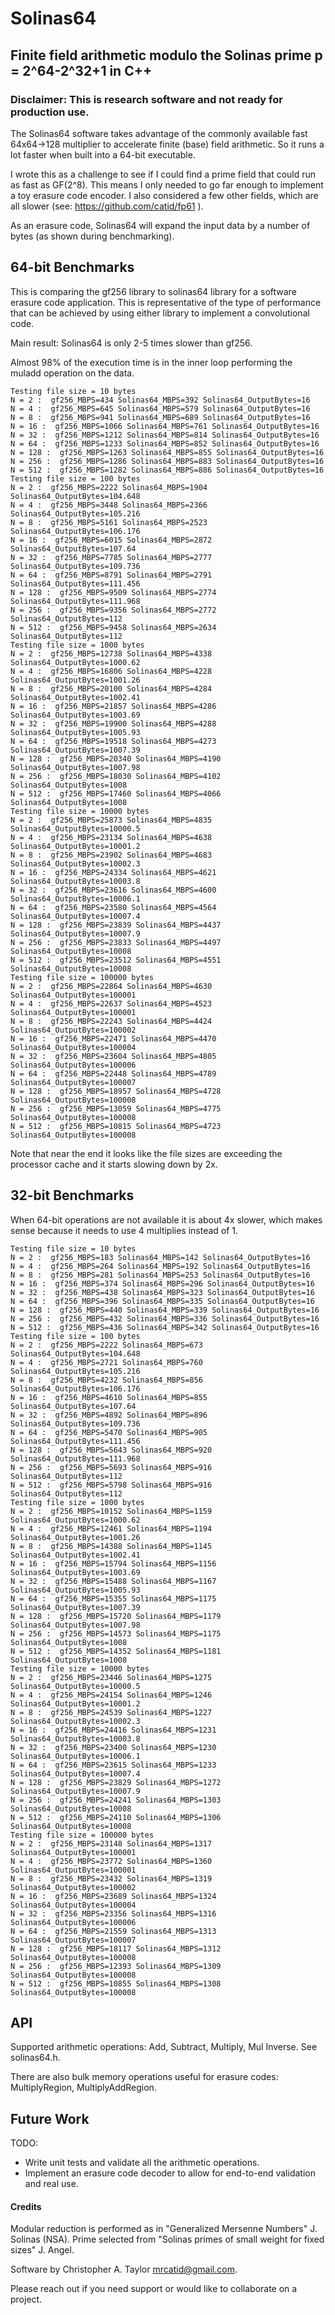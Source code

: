 # Solinas64
## Finite field arithmetic modulo the Solinas prime p = 2^64-2^32+1 in C++

### Disclaimer: This is research software and not ready for production use.

The Solinas64 software takes advantage of the commonly available fast
64x64->128 multiplier to accelerate finite (base) field arithmetic.
So it runs a lot faster when built into a 64-bit executable.

I wrote this as a challenge to see if I could find a prime field that could run as fast as GF(2^8).  This means I only needed to go far enough to implement a toy erasure code encoder.  I also considered a few other fields, which are all slower (see: https://github.com/catid/fp61 ).

As an erasure code, Solinas64 will expand the input data by a number of bytes (as shown during benchmarking).

## 64-bit Benchmarks

This is comparing the gf256 library to solinas64 library for a software erasure code application.
This is representative of the type of performance that can be achieved by using either library to implement a convolutional code.

Main result: Solinas64 is only 2-5 times slower than gf256.

Almost 98% of the execution time is in the inner loop performing the muladd operation on the data.

    Testing file size = 10 bytes
    N = 2 :  gf256_MBPS=434 Solinas64_MBPS=392 Solinas64_OutputBytes=16
    N = 4 :  gf256_MBPS=645 Solinas64_MBPS=579 Solinas64_OutputBytes=16
    N = 8 :  gf256_MBPS=941 Solinas64_MBPS=689 Solinas64_OutputBytes=16
    N = 16 :  gf256_MBPS=1066 Solinas64_MBPS=761 Solinas64_OutputBytes=16
    N = 32 :  gf256_MBPS=1212 Solinas64_MBPS=814 Solinas64_OutputBytes=16
    N = 64 :  gf256_MBPS=1233 Solinas64_MBPS=852 Solinas64_OutputBytes=16
    N = 128 :  gf256_MBPS=1263 Solinas64_MBPS=855 Solinas64_OutputBytes=16
    N = 256 :  gf256_MBPS=1286 Solinas64_MBPS=883 Solinas64_OutputBytes=16
    N = 512 :  gf256_MBPS=1282 Solinas64_MBPS=886 Solinas64_OutputBytes=16
    Testing file size = 100 bytes
    N = 2 :  gf256_MBPS=2222 Solinas64_MBPS=1904 Solinas64_OutputBytes=104.648
    N = 4 :  gf256_MBPS=3448 Solinas64_MBPS=2366 Solinas64_OutputBytes=105.216
    N = 8 :  gf256_MBPS=5161 Solinas64_MBPS=2523 Solinas64_OutputBytes=106.176
    N = 16 :  gf256_MBPS=6015 Solinas64_MBPS=2872 Solinas64_OutputBytes=107.64
    N = 32 :  gf256_MBPS=7785 Solinas64_MBPS=2777 Solinas64_OutputBytes=109.736
    N = 64 :  gf256_MBPS=8791 Solinas64_MBPS=2791 Solinas64_OutputBytes=111.456
    N = 128 :  gf256_MBPS=9509 Solinas64_MBPS=2774 Solinas64_OutputBytes=111.968
    N = 256 :  gf256_MBPS=9356 Solinas64_MBPS=2772 Solinas64_OutputBytes=112
    N = 512 :  gf256_MBPS=9458 Solinas64_MBPS=2634 Solinas64_OutputBytes=112
    Testing file size = 1000 bytes
    N = 2 :  gf256_MBPS=12738 Solinas64_MBPS=4338 Solinas64_OutputBytes=1000.62
    N = 4 :  gf256_MBPS=16806 Solinas64_MBPS=4228 Solinas64_OutputBytes=1001.26
    N = 8 :  gf256_MBPS=20100 Solinas64_MBPS=4284 Solinas64_OutputBytes=1002.41
    N = 16 :  gf256_MBPS=21857 Solinas64_MBPS=4286 Solinas64_OutputBytes=1003.69
    N = 32 :  gf256_MBPS=19900 Solinas64_MBPS=4288 Solinas64_OutputBytes=1005.93
    N = 64 :  gf256_MBPS=19518 Solinas64_MBPS=4273 Solinas64_OutputBytes=1007.39
    N = 128 :  gf256_MBPS=20340 Solinas64_MBPS=4190 Solinas64_OutputBytes=1007.98
    N = 256 :  gf256_MBPS=18030 Solinas64_MBPS=4102 Solinas64_OutputBytes=1008
    N = 512 :  gf256_MBPS=17460 Solinas64_MBPS=4066 Solinas64_OutputBytes=1008
    Testing file size = 10000 bytes
    N = 2 :  gf256_MBPS=25873 Solinas64_MBPS=4835 Solinas64_OutputBytes=10000.5
    N = 4 :  gf256_MBPS=23134 Solinas64_MBPS=4638 Solinas64_OutputBytes=10001.2
    N = 8 :  gf256_MBPS=23902 Solinas64_MBPS=4683 Solinas64_OutputBytes=10002.3
    N = 16 :  gf256_MBPS=24334 Solinas64_MBPS=4621 Solinas64_OutputBytes=10003.8
    N = 32 :  gf256_MBPS=23616 Solinas64_MBPS=4600 Solinas64_OutputBytes=10006.1
    N = 64 :  gf256_MBPS=23580 Solinas64_MBPS=4564 Solinas64_OutputBytes=10007.4
    N = 128 :  gf256_MBPS=23839 Solinas64_MBPS=4437 Solinas64_OutputBytes=10007.9
    N = 256 :  gf256_MBPS=23833 Solinas64_MBPS=4497 Solinas64_OutputBytes=10008
    N = 512 :  gf256_MBPS=23512 Solinas64_MBPS=4551 Solinas64_OutputBytes=10008
    Testing file size = 100000 bytes
    N = 2 :  gf256_MBPS=22864 Solinas64_MBPS=4630 Solinas64_OutputBytes=100001
    N = 4 :  gf256_MBPS=22637 Solinas64_MBPS=4523 Solinas64_OutputBytes=100001
    N = 8 :  gf256_MBPS=22243 Solinas64_MBPS=4424 Solinas64_OutputBytes=100002
    N = 16 :  gf256_MBPS=22471 Solinas64_MBPS=4470 Solinas64_OutputBytes=100004
    N = 32 :  gf256_MBPS=23604 Solinas64_MBPS=4805 Solinas64_OutputBytes=100006
    N = 64 :  gf256_MBPS=22448 Solinas64_MBPS=4789 Solinas64_OutputBytes=100007
    N = 128 :  gf256_MBPS=18957 Solinas64_MBPS=4728 Solinas64_OutputBytes=100008
    N = 256 :  gf256_MBPS=13059 Solinas64_MBPS=4775 Solinas64_OutputBytes=100008
    N = 512 :  gf256_MBPS=10815 Solinas64_MBPS=4723 Solinas64_OutputBytes=100008

Note that near the end it looks like the file sizes are exceeding the processor cache and it starts slowing down by 2x.

## 32-bit Benchmarks

When 64-bit operations are not available it is about 4x slower, which makes sense because it needs to use 4 multiplies instead of 1.

    Testing file size = 10 bytes
    N = 2 :  gf256_MBPS=183 Solinas64_MBPS=142 Solinas64_OutputBytes=16
    N = 4 :  gf256_MBPS=264 Solinas64_MBPS=192 Solinas64_OutputBytes=16
    N = 8 :  gf256_MBPS=281 Solinas64_MBPS=253 Solinas64_OutputBytes=16
    N = 16 :  gf256_MBPS=374 Solinas64_MBPS=296 Solinas64_OutputBytes=16
    N = 32 :  gf256_MBPS=438 Solinas64_MBPS=323 Solinas64_OutputBytes=16
    N = 64 :  gf256_MBPS=396 Solinas64_MBPS=335 Solinas64_OutputBytes=16
    N = 128 :  gf256_MBPS=440 Solinas64_MBPS=339 Solinas64_OutputBytes=16
    N = 256 :  gf256_MBPS=432 Solinas64_MBPS=336 Solinas64_OutputBytes=16
    N = 512 :  gf256_MBPS=436 Solinas64_MBPS=342 Solinas64_OutputBytes=16
    Testing file size = 100 bytes
    N = 2 :  gf256_MBPS=2222 Solinas64_MBPS=673 Solinas64_OutputBytes=104.648
    N = 4 :  gf256_MBPS=2721 Solinas64_MBPS=760 Solinas64_OutputBytes=105.216
    N = 8 :  gf256_MBPS=4232 Solinas64_MBPS=856 Solinas64_OutputBytes=106.176
    N = 16 :  gf256_MBPS=4610 Solinas64_MBPS=855 Solinas64_OutputBytes=107.64
    N = 32 :  gf256_MBPS=4892 Solinas64_MBPS=896 Solinas64_OutputBytes=109.736
    N = 64 :  gf256_MBPS=5470 Solinas64_MBPS=905 Solinas64_OutputBytes=111.456
    N = 128 :  gf256_MBPS=5643 Solinas64_MBPS=920 Solinas64_OutputBytes=111.968
    N = 256 :  gf256_MBPS=5693 Solinas64_MBPS=916 Solinas64_OutputBytes=112
    N = 512 :  gf256_MBPS=5798 Solinas64_MBPS=916 Solinas64_OutputBytes=112
    Testing file size = 1000 bytes
    N = 2 :  gf256_MBPS=10152 Solinas64_MBPS=1159 Solinas64_OutputBytes=1000.62
    N = 4 :  gf256_MBPS=12461 Solinas64_MBPS=1194 Solinas64_OutputBytes=1001.26
    N = 8 :  gf256_MBPS=14388 Solinas64_MBPS=1145 Solinas64_OutputBytes=1002.41
    N = 16 :  gf256_MBPS=15794 Solinas64_MBPS=1156 Solinas64_OutputBytes=1003.69
    N = 32 :  gf256_MBPS=15488 Solinas64_MBPS=1167 Solinas64_OutputBytes=1005.93
    N = 64 :  gf256_MBPS=15355 Solinas64_MBPS=1175 Solinas64_OutputBytes=1007.39
    N = 128 :  gf256_MBPS=15720 Solinas64_MBPS=1179 Solinas64_OutputBytes=1007.98
    N = 256 :  gf256_MBPS=14573 Solinas64_MBPS=1175 Solinas64_OutputBytes=1008
    N = 512 :  gf256_MBPS=14352 Solinas64_MBPS=1181 Solinas64_OutputBytes=1008
    Testing file size = 10000 bytes
    N = 2 :  gf256_MBPS=23446 Solinas64_MBPS=1275 Solinas64_OutputBytes=10000.5
    N = 4 :  gf256_MBPS=24154 Solinas64_MBPS=1246 Solinas64_OutputBytes=10001.2
    N = 8 :  gf256_MBPS=24539 Solinas64_MBPS=1227 Solinas64_OutputBytes=10002.3
    N = 16 :  gf256_MBPS=24416 Solinas64_MBPS=1231 Solinas64_OutputBytes=10003.8
    N = 32 :  gf256_MBPS=23400 Solinas64_MBPS=1230 Solinas64_OutputBytes=10006.1
    N = 64 :  gf256_MBPS=23615 Solinas64_MBPS=1233 Solinas64_OutputBytes=10007.4
    N = 128 :  gf256_MBPS=23829 Solinas64_MBPS=1272 Solinas64_OutputBytes=10007.9
    N = 256 :  gf256_MBPS=24241 Solinas64_MBPS=1303 Solinas64_OutputBytes=10008
    N = 512 :  gf256_MBPS=24110 Solinas64_MBPS=1306 Solinas64_OutputBytes=10008
    Testing file size = 100000 bytes
    N = 2 :  gf256_MBPS=23148 Solinas64_MBPS=1317 Solinas64_OutputBytes=100001
    N = 4 :  gf256_MBPS=23772 Solinas64_MBPS=1360 Solinas64_OutputBytes=100001
    N = 8 :  gf256_MBPS=23432 Solinas64_MBPS=1319 Solinas64_OutputBytes=100002
    N = 16 :  gf256_MBPS=23689 Solinas64_MBPS=1324 Solinas64_OutputBytes=100004
    N = 32 :  gf256_MBPS=23356 Solinas64_MBPS=1316 Solinas64_OutputBytes=100006
    N = 64 :  gf256_MBPS=21559 Solinas64_MBPS=1313 Solinas64_OutputBytes=100007
    N = 128 :  gf256_MBPS=18117 Solinas64_MBPS=1312 Solinas64_OutputBytes=100008
    N = 256 :  gf256_MBPS=12393 Solinas64_MBPS=1309 Solinas64_OutputBytes=100008
    N = 512 :  gf256_MBPS=10855 Solinas64_MBPS=1308 Solinas64_OutputBytes=100008

## API

Supported arithmetic operations: Add, Subtract, Multiply, Mul Inverse.  See solinas64.h.

There are also bulk memory operations useful for erasure codes: MultiplyRegion, MultiplyAddRegion.


## Future Work

TODO:
+ Write unit tests and validate all the arithmetic operations.
+ Implement an erasure code decoder to allow for end-to-end validation and real use.


#### Credits

Modular reduction is performed as in "Generalized Mersenne Numbers" J. Solinas (NSA).
Prime selected from "Solinas primes of small weight for fixed sizes" J. Angel.

Software by Christopher A. Taylor <mrcatid@gmail.com>.

Please reach out if you need support or would like to collaborate on a project.
